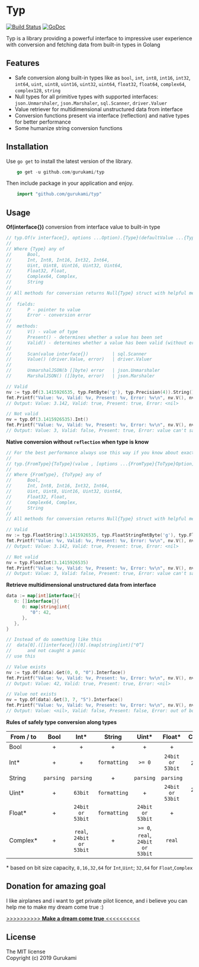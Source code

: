 # Typ

[![Build Status](https://travis-ci.org/gurukami/typ.svg "Travis CI status")](https://travis-ci.org/gurukami/typ)
[![GoDoc](https://godoc.org/github.com/gurukami/typ?status.svg)](https://godoc.org/github.com/gurukami/typ)

Typ is a library providing a powerful interface to impressive user experience with conversion and fetching data from built-in types in Golang

## Features

* Safe conversion along built-in types like as `bool`, `int`, `int8`, `int16`, `int32`, `int64`, `uint`, `uint8`, `uint16`, `uint32`, `uint64`, `float32`, `float64`, `complex64`, `complex128`, `string`
* Null types for all primitive types with supported interfaces: ```json.Unmarshaler```, ```json.Marshaler```, ```sql.Scanner```, ```driver.Valuer```
* Value retriever for multidimensional unstructured data from interface
* Conversion functions present via interface (reflection) and native types for better performance
* Some humanize string conversion functions

## Installation

Use ```go get``` to install the latest version of the library. 

```go
    go get -u github.com/gurukami/typ
```

Then include package in your application and enjoy.

```go
    import "github.com/gurukami/typ"
```
## Usage

**Of(interface{})** conversion from interface value to built-in type

```go
// typ.Of(v interface{}, options ...Option).{Type}(defaultValue ...{Type})
//
// Where {Type} any of 
//      Bool, 
//      Int, Int8, Int16, Int32, Int64, 
//      Uint, Uint8, Uint16, Uint32, Uint64, 
//      Float32, Float, 
//      Complex64, Complex, 
//      String
//
// All methods for conversion returns Null{Type} struct with helpful methods & fields
//
//  fields:
//      P - pointer to value
//      Error - conversion error
//
//  methods:
//      V() - value of type
//      Present() - determines whether a value has been set
//      Valid() - determines whether a value has been valid (without error)
//      
//      Scan(value interface{})         | sql.Scanner
//      Value() (driver.Value, error)   | driver.Valuer
//
//      UnmarshalJSON(b []byte) error   | json.Unmarshaler
//      MarshalJSON() ([]byte, error)   | json.Marshaler

// Valid
nv := typ.Of(3.1415926535, typ.FmtByte('g'), typ.Precision(4)).String()
fmt.Printf("Value: %v, Valid: %v, Present: %v, Error: %v\n", nv.V(), nv.Valid(), nv.Present(), nv.Error)
// Output: Value: 3.142, Valid: true, Present: true, Error: <nil>

// Not valid
nv = typ.Of(3.1415926535).Int()
fmt.Printf("Value: %v, Valid: %v, Present: %v, Error: %v\n", nv.V(), nv.Valid(), nv.Present(), nv.Error)
// Output: Value: 3, Valid: false, Present: true, Error: value can't safely convert
```

**Native conversion without `reflection` when type is know** 

```go
// For the best performance always use this way if you know about exact type
//
// typ.{FromType}{ToType}(value , [options ...{FromType}{ToType}Option]).V()
// 
// Where {FromType}, {ToType} any of 
//      Bool, 
//      Int, Int8, Int16, Int32, Int64, 
//      Uint, Uint8, Uint16, Uint32, Uint64, 
//      Float32, Float, 
//      Complex64, Complex, 
//      String
//
// All methods for conversion returns Null{Type} struct with helpful methods & fields, additional info you can read in example above

// Valid
nv := typ.FloatString(3.1415926535, typ.FloatStringFmtByte('g'), typ.FloatStringPrecision(4))
fmt.Printf("Value: %v, Valid: %v, Present: %v, Error: %v\n", nv.V(), nv.Valid(), nv.Present(), nv.Error)
// Output: Value: 3.142, Valid: true, Present: true, Error: <nil>

// Not valid
nv = typ.FloatInt(3.1415926535)
fmt.Printf("Value: %v, Valid: %v, Present: %v, Error: %v\n", nv.V(), nv.Valid(), nv.Present(), nv.Error)
// Output: Value: 3, Valid: false, Present: true, Error: value can't safely convert
```

**Retrieve multidimensional unstructured data from interface** 

```go
data := map[int]interface{}{
   0: []interface{}{
      0: map[string]int{
         "0": 42,
      },
   },
}

// Instead of do something like this 
//  data[0].([]interface{})[0].(map[string]int)["0”]
//      and not caught a panic
// use this

// Value exists
nv := typ.Of(data).Get(0, 0, "0").Interface()
fmt.Printf("Value: %v, Valid: %v, Present: %v, Error: %v\n", nv.V(), nv.Valid(), nv.Present(), nv.Error)
// Output: Value: 42, Valid: true, Present: true, Error: <nil>

// Value not exists
nv = typ.Of(data).Get(3, 7, "5").Interface()
fmt.Printf("Value: %v, Valid: %v, Present: %v, Error: %v\n", nv.V(), nv.Valid(), nv.Present(), nv.Error)
// Output: Value: <nil>, Valid: false, Present: false, Error: out of bounds on given data
```

**Rules of safely type conversion along types**

| From / to   | Bool | Int* |  String |  Uint*  |  Float* | Complex*  |
|----------|:-------------:|:------:|:---:|:---:|:---:|:---:|
| Bool      | + | + | + | +  | +  |  + |
| Int* |   +    | +   | `formatting`  | `>= 0`  | `24bit or 53bit`  | `real`, `24bit or 53bit`  |
| String | `parsing` | `parsing`  | +  | `parsing`  | `parsing`  | `parsing`  |
| Uint*  | + | `63bit` | `formatting`  | +  | `24bit or 53bit`  |  `24bit or 53bit`  |
| Float*   |       +        |   `24bit or 53bit`    |  `formatting` | `24bit or 53bit`  |  + | +  |
| Complex*   |       +        |   `real`, `24bit or 53bit`    | +  | `>= 0`, `real`, `24bit or 53bit`  | `real` | +  |

\* based on bit size capacity, `8,16,32,64` for `Int`,`Uint`; `32,64` for `Float`,`Complex`

## Donation for amazing goal

I like airplanes and i want to get private pilot licence, and i believe you can help me to make my dream come true :)  

[ >>>>>>>>>> **Make a dream come true** <<<<<<<<<< ](https://gist.github.com/Nerufa/0d868899d628b1b105f74b6da501bc1f)


## License

The MIT license  
Copyright (c) 2019 Gurukami
